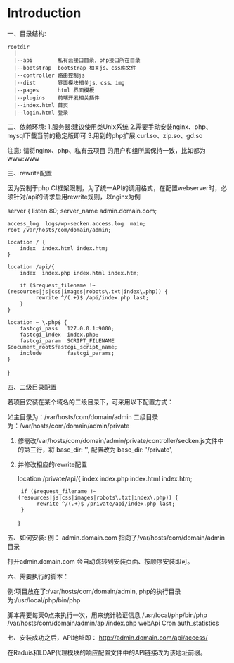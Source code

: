 Introduction
============

一、目录结构:
```
rootdir
  |
  |--api        私有云接口目录，php接口所在目录
  |--bootstrap  bootstrap 相关js、css库文件
  |--controller 路由控制js
  |--dist       界面模块相关js、css、img
  |--pages      html 界面模板
  |--plugins    前端开发相关插件
  |--index.html 首页
  |--login.html 登录
```

二、依赖环境:
1.服务器:建议使用类Unix系统
2.需要手动安装nginx、php、mysql下载当前的稳定版即可
3.用到的php扩展:curl.so、zip.so、gd.so

注意: 请将nginx、php、私有云项目 的用户和组所属保持一致，比如都为www:www

三、rewrite配置

因为受制于php CI框架限制，为了统一API的调用格式，在配置webserver时，必须针对/api的请求启用rewrite规则，以nginx为例


server {
    listen       80;
    server_name  admin.domain.com;

    access_log  logs/wp-secken.access.log  main;
    root /var/hosts/com/domain/admin;

    location / {
        index  index.html index.htm;
    }

    location /api/{
        index  index.php index.html index.htm;

        if ($request_filename !~ (resources|js|css|images|robots\.txt|index\.php)) {
             rewrite ^/(.+)$ /api/index.php last;
        }
    }

    location ~ \.php$ {
        fastcgi_pass   127.0.0.1:9000;
        fastcgi_index  index.php;
        fastcgi_param  SCRIPT_FILENAME  $document_root$fastcgi_script_name;
        include        fastcgi_params;
    }
}



四、二级目录配置


若项目安装在某个域名的二级目录下，可采用以下配置方式：


如主目录为：/var/hosts/com/domain/admin
二级目录为：/var/hosts/com/domain/admin/private

1. 修需改/var/hosts/com/domain/admin/private/controller/secken.js文件中的第三行，将
base_dir: '', 配置改为     base_dir: '/private',
2. 并修改相应的rewrite配置


    location /private/api/{
        index  index.php index.html index.htm;

        if ($request_filename !~ (resources|js|css|images|robots\.txt|index\.php)) {
             rewrite ^/(.+)$ /private/api/index.php last;
        }
    }


五、如何安装:
例： admin.domain.com 指向了/var/hosts/com/domain/admin 目录

打开admin.domain.com 会自动跳转到安装页面、按顺序安装即可。


六、需要执行的脚本：

例:项目放在了:/var/hosts/com/domain/admin, php的执行目录为:/usr/local/php/bin/php

脚本需要每天0点来执行一次，用来统计验证信息
/usr/local/php/bin/php /var/hosts/com/domain/admin/api/index.php webApi Cron auth_statistics


七、安装成功之后，API地址即： http://admin.domain.com/api/access/

在Raduis和LDAP代理模块的响应配置文件中的API链接改为该地址前缀。
